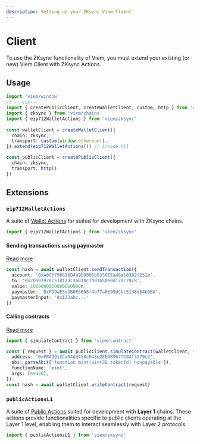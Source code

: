 ```yaml
---
description: Setting up your ZKsync Viem Client
---
```


# Client

To use the ZKsync functionality of Viem, you must extend your existing (or new) Viem Client with ZKsync Actions.

## Usage

```ts twoslash
import 'viem/window'
// ---cut---
import { createPublicClient, createWalletClient, custom, http } from 'viem'
import { zksync } from 'viem/chains'
import { eip712WalletActions } from 'viem/zksync'
 
const walletClient = createWalletClient({
  chain: zksync,
  transport: custom(window.ethereum!),
}).extend(eip712WalletActions()) // [!code hl]

const publicClient = createPublicClient({
  chain: zksync,
  transport: http()
})
```

## Extensions

### `eip712WalletActions`

A suite of [Wallet Actions](/zksync/actions/sendTransaction) for suited for development with ZKsync chains.

```ts twoslash
import { eip712WalletActions } from 'viem/zksync'
```

#### Sending transactions using paymaster

[Read more](./actions/sendTransaction.md)

```ts
const hash = await walletClient.sendTransaction({
  account: '0xA0Cf798816D4b9b9866b5330EEa46a18382f251e',
  to: '0x70997970c51812dc3a010c7d01b50e0d17dc79c8',
  value: 1000000000000000000n,
  paymaster: '0xFD9aE5ebB0F6656f4b77a0E99dCbc5138d54b0BA',
  paymasterInput: '0x123abc...'
})
```

#### Calling contracts

[Read more](../docs/contract/writeContract.md)

```ts
import { simulateContract } from 'viem/contract'

const { request } = await publicClient.simulateContract(walletClient, {
  address: '0xFBA3912Ca04dd458c843e2EE08967fC04f3579c2',
  abi: parseAbi(['function mint(uint32 tokenId) nonpayable']),
  functionName: 'mint',
  args: [69420],
});
const hash = await walletClient.writeContract(request)
```

### `publicActionsL1`

A suite of [Public Actions](/zksync/actions/getL1Allowance) suited for development with **Layer 1** chains. These actions provide functionalities specific to public clients operating at the Layer 1 level, enabling them to interact seamlessly with Layer 2 protocols.

```ts
import { publicActionsL1 } from 'viem/zksync'
```
